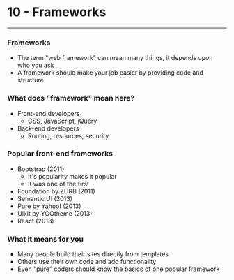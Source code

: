 # 10 - Frameworks

---

### Frameworks
- The term "web framework" can mean many things, it depends upon who you ask
- A framework should make your job easier by providing code and structure

### What does "framework" mean here?
- Front-end developers
    - CSS, JavaScript, jQuery
- Back-end developers
    - Routing, resources, security

### Popular front-end frameworks
- Bootstrap (2011)
    - It's popularity makes it popular
    - It was one of the first
- Foundation by ZURB (2011)
- Semantic UI (2013)
- Pure by Yahoo! (2013)
- Ulkit by YOOtheme (2013)
- React (2013)

### What it means for you
- Many people build their sites directly from templates
- Others use their own code and add functionality
- Even "pure" coders should know the basics of one popular framework